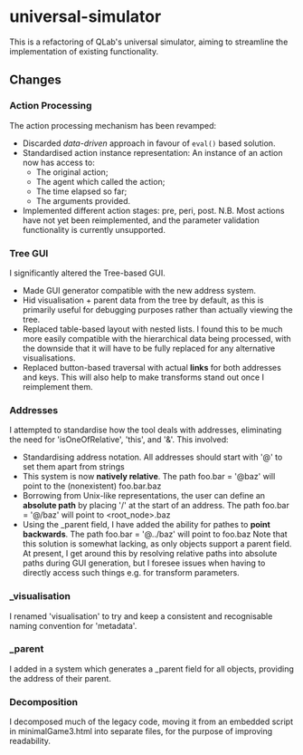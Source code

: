 # universal-simulator
This is a refactoring of QLab's universal simulator, aiming to streamline the implementation of existing functionality.
## Changes
### Action Processing
The action processing mechanism has been revamped:
* Discarded *data-driven* approach in favour of `eval()` based solution.
* Standardised action instance representation: An instance of an action now has access to:
	- The original action;
	- The agent which called the action;
	- The time elapsed so far;
	- The arguments provided.
* Implemented different action stages: pre, peri, post.
N.B. Most actions have not yet been reimplemented, and the parameter validation functionality is currently unsupported.
### Tree GUI
I significantly altered the Tree-based GUI.
* Made GUI generator compatible with the new address system.
* Hid visualisation + parent data from the tree by default, as this is primarily useful for debugging purposes rather than actually viewing the tree.
* Replaced table-based layout with nested lists. I found this to be much more easily compatible with the hierarchical data being processed, with the downside that it will have to be fully replaced for any alternative visualisations.
* Replaced button-based traversal with actual **links** for both addresses and keys. This will also help to make transforms stand out once I reimplement them.
### Addresses
I attempted to standardise how the tool deals with addresses, eliminating the need for 'isOneOfRelative', 'this', and '&'. This involved:
* Standardising address notation. All addresses should start with '@' to set them apart from strings
* This system is now **natively relative**. The path foo.bar = '@baz' will point to the (nonexistent) foo.bar.baz
* Borrowing from Unix-like representations, the user can define an **absolute path** by placing '/' at the start of an address. The path foo.bar = '@/baz' will point to <root_node>.baz 
* Using the \_parent field, I have added the ability for pathes to **point backwards**. The path foo.bar = '@../baz' will point to foo.baz
Note that this solution is somewhat lacking, as only objects support a parent field. 
At present, I get around this by resolving relative paths into absolute paths during GUI generation, but I foresee issues when having to directly access such things e.g. for transform parameters.
### \_visualisation
I renamed 'visualisation' to try and keep a consistent and recognisable naming convention for 'metadata'.
### \_parent
I added in a system which generates a \_parent field for all objects, providing the address of their parent.
### Decomposition
I decomposed much of the legacy code, moving it from an embedded script in minimalGame3.html into separate files, for the purpose of improving readability.
